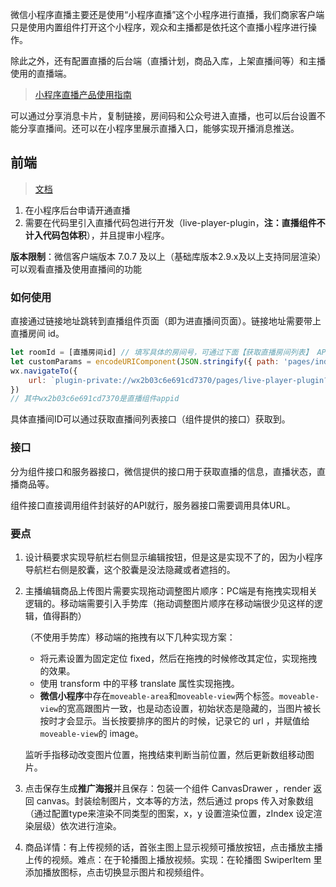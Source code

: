 微信小程序直播主要还是使用“小程序直播”这个小程序进行直播，我们商家客户端只是使用内置组件打开这个小程序，观众和主播都是依托这个直播小程序进行操作。

除此之外，还有配置直播的后台端（直播计划，商品入库，上架直播间等）和主播使用的直播端。

> [小程序直播产品使用指南](https://docs.qq.com/slide/DSkN3dXRoam5ycGFV)

可以通过分享消息卡片，复制链接，房间码和公众号进入直播，也可以后台设置不能分享直播间。还可以在小程序里展示直播入口，能够实现开播消息推送。

## 前端

> [文档](https://developers.weixin.qq.com/miniprogram/dev/framework/liveplayer/live-player-plugin.html)

1. 在小程序后台申请开通直播
2. 需要在代码里引入直播代码包进行开发（live-player-plugin，**注：直播组件不计入代码包体积**），并且提审小程序。

**版本限制**：微信客户端版本 7.0.7 及以上（基础库版本2.9.x及以上支持同层渲染）可以观看直播及使用直播间的功能

### 如何使用

直接通过链接地址跳转到直播组件页面（即为进直播间页面）。链接地址需要带上直播房间 id。

```js
let roomId = [直播房间id] // 填写具体的房间号，可通过下面【获取直播房间列表】 API 获取
let customParams = encodeURIComponent(JSON.stringify({ path: 'pages/index/index', pid: 1 })) // 开发者在直播间页面路径上携带自定义参数（如示例中的path和pid参数），后续可以在分享卡片链接和跳转至商详页时获取
wx.navigateTo({
    url: `plugin-private://wx2b03c6e691cd7370/pages/live-player-plugin?room_id=${roomId}&custom_params=${customParams}`
})
// 其中wx2b03c6e691cd7370是直播组件appid
```

具体直播间ID可以通过获取直播间列表接口（组件提供的接口）获取到。

### 接口

分为组件接口和服务器接口，微信提供的接口用于获取直播的信息，直播状态，直播商品等。

组件接口直接调用组件封装好的API就行，服务器接口需要调用具体URL。

### 要点

1. 设计稿要求实现导航栏右侧显示编辑按钮，但是这是实现不了的，因为小程序导航栏右侧是胶囊，这个胶囊是没法隐藏或者遮挡的。

2. 主播编辑商品上传图片需要实现拖动调整图片顺序：PC端是有拖拽实现相关逻辑的。移动端需要引入手势库（拖动调整图片顺序在移动端很少见这样的逻辑，值得斟酌）

   （不使用手势库）移动端的拖拽有以下几种实现方案：

   - 将元素设置为固定定位 fixed，然后在拖拽的时候修改其定位，实现拖拽的效果。
   - 使用 transform 中的平移 translate 属性实现拖拽。
   - **微信小程序**中存在`moveable-area`和`moveable-view`两个标签。`moveable-view`的宽高跟图片一致，也是动态设置，初始状态是隐藏的，当图片被长按时才会显示。当长按要排序的图片的时候，记录它的 url ，并赋值给`moveable-view`的 image。

   监听手指移动改变图片位置，拖拽结束判断当前位置，然后更新数组移动图片。

3. 点击保存生成**推广海报**并且保存：包装一个组件 CanvasDrawer ，render 返回 canvas。封装绘制图片，文本等的方法，然后通过 props 传入对象数组（通过配置type来渲染不同类型的图案，x，y 设置渲染位置，zIndex 设定渲染层级）依次进行渲染。

4. 商品详情：有上传视频的话，首张主图上显示视频可播放按钮，点击播放主播上传的视频。难点：在于轮播图上播放视频。实现：在轮播图 SwiperItem 里添加播放图标，点击切换显示图片和视频组件。

